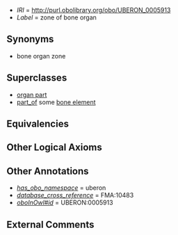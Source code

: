  * *IRI* = http://purl.obolibrary.org/obo/UBERON_0005913
 * *Label* = zone of bone organ

## Synonyms

 * bone organ zone

## Superclasses

 * [organ part](../../UBERON/64/UBERON_0000064.md)
 * [part_of](../../BFO/50/BFO_0000050.md) some [bone element](../../UBERON/74/UBERON_0001474.md)

## Equivalencies


## Other Logical Axioms


## Other Annotations

 * *[has_obo_namespace](../../ce/oboInOwl#hasOBONamespace.md)* = uberon
 * *[database_cross_reference](../../ef/oboInOwl#hasDbXref.md)* = FMA:10483
 * *[oboInOwl#id](../../id/oboInOwl#id.md)* = UBERON:0005913

## External Comments

